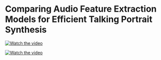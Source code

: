 # Comparing Audio Feature Extraction Models for Efficient Talking Portrait Synthesis

[![Watch the video](https://img.youtube.com/vi/7JtHSxRlSpE/maxresdefault.jpg)](https://youtube.com/shorts/7JtHSxRlSpE)


[![Watch the video](https://img.youtube.com/vi/7JtHSxRlSpE/0.jpg)](https://youtube.com/shorts/7JtHSxRlSpE)




